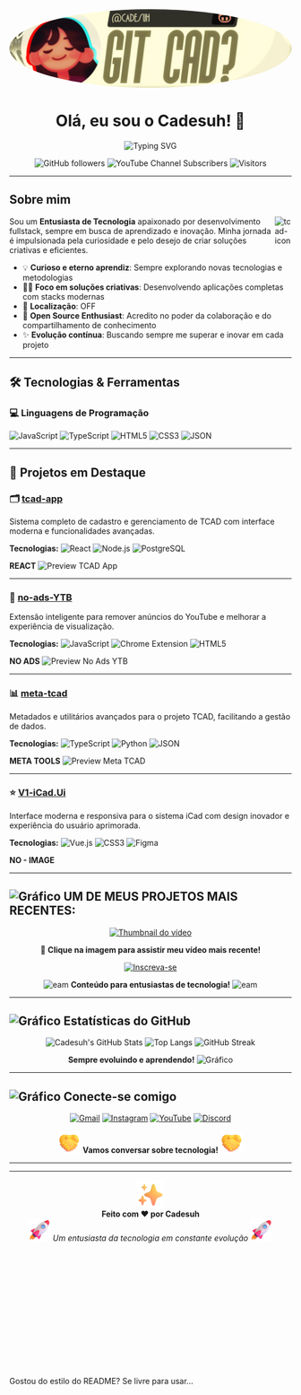 <div align="center">
  <img src="https://raw.githubusercontent.com/Cadesuh/Imagens/refs/heads/main/banner-git-cad%20%5B900F27F%5D.png" width="absolute" style="border-radius: 50%;" alt="Cadesuh" />
  
  # Olá, eu sou o **Cadesuh**! 👋
  
  <img src="https://readme-typing-svg.herokuapp.com?font=Fira+Code&weight=600&size=24&pause=1000&color=F48024&background=FFFFFF00&center=true&vCenter=true&width=435&lines=Desenvolvedor+Fullstack;Amante+de+tecnologia;Open+Source+Enthusiast;Bem-vindo+ao+meu+perfil!" alt="Typing SVG" />

  ![GitHub followers](https://img.shields.io/github/followers/Cadesuh?style=social) ![YouTube Channel Subscribers](https://img.shields.io/youtube/channel/subscribers/UCSE_FMBa7UF2BwU?style=social) ![Visitors](https://komarev.com/ghpvc/?username=Cadesuh&color=blueviolet&style=flat)

</div>

---

## Sobre mim

<img src="https://clipartix.com/wp-content/uploads/2018/03/thinking-gif-2018-40.gif" width="30" align="right" alt="tcad-icon" />

Sou um **Entusiasta de Tecnologia** apaixonado por desenvolvimento fullstack, sempre em busca de aprendizado e inovação. Minha jornada é impulsionada pela curiosidade e pelo desejo de criar soluções criativas e eficientes.

- 💡 **Curioso e eterno aprendiz**: Sempre explorando novas tecnologias e metodologias
- 👨‍💻 **Foco em soluções criativas**: Desenvolvendo aplicações completas com stacks modernas
- 📍 **Localização**: OFF
- 🚀 **Open Source Enthusiast**: Acredito no poder da colaboração e do compartilhamento de conhecimento
- ✨ **Evolução contínua**: Buscando sempre me superar e inovar em cada projeto

---

## 🛠️ Tecnologias & Ferramentas

### 💻 Linguagens de Programação
![JavaScript](https://img.shields.io/badge/JavaScript-F7DF1E?style=for-the-badge&logo=javascript&logoColor=black)
![TypeScript](https://img.shields.io/badge/TypeScript-3178C6?style=for-the-badge&logo=typescript&logoColor=white)
![HTML5](https://img.shields.io/badge/HTML5-E34F26?style=for-the-badge&logo=html5&logoColor=white)
![CSS3](https://img.shields.io/badge/CSS3-1572B6?style=for-the-badge&logo=css3&logoColor=white)
![JSON](https://img.shields.io/badge/JSON-000000?style=for-the-badge&logo=json&logoColor=white)

---

## 🌟 Projetos em Destaque

### 🗂️ [**tcad-app**](https://github.com/Cadesuh/tcad-app)
Sistema completo de cadastro e gerenciamento de TCAD com interface moderna e funcionalidades avançadas.

**Tecnologias:** 
![React](https://img.shields.io/badge/React-20232A?style=flat-square&logo=react&logoColor=61DAFB)
![Node.js](https://img.shields.io/badge/Node.js-339933?style=flat-square&logo=node.js&logoColor=white)
![PostgreSQL](https://img.shields.io/badge/PostgreSQL-316192?style=flat-square&logo=postgresql&logoColor=white)

**REACT**
<img src="https://cdn-icons-png.flaticon.com/512/1183/1183621.png" width="80" alt="Preview TCAD App" />

---

### 🚫 [**no-ads-YTB**](https://github.com/Cadesuh/no-ads-YTB)
Extensão inteligente para remover anúncios do YouTube e melhorar a experiência de visualização.

**Tecnologias:**
![JavaScript](https://img.shields.io/badge/JavaScript-F7DF1E?style=flat-square&logo=javascript&logoColor=black)
![Chrome Extension](https://img.shields.io/badge/Chrome_Extension-4285F4?style=flat-square&logo=google-chrome&logoColor=white)
![HTML5](https://img.shields.io/badge/HTML5-E34F26?style=flat-square&logo=html5&logoColor=white)

**NO ADS**
<img src="https://cdn-icons-png.flaticon.com/512/8315/8315735.png" width="80" alt="Preview No Ads YTB" />

---

### 📊 [**meta-tcad**](https://github.com/Cadesuh/meta-tcad)
Metadados e utilitários avançados para o projeto TCAD, facilitando a gestão de dados.

**Tecnologias:**
![TypeScript](https://img.shields.io/badge/TypeScript-3178C6?style=flat-square&logo=typescript&logoColor=white)
![Python](https://img.shields.io/badge/Python-3776AB?style=flat-square&logo=python&logoColor=white)
![JSON](https://img.shields.io/badge/JSON-000000?style=flat-square&logo=json&logoColor=white)

**META TOOLS**
<img src="https://cdn-icons-png.flaticon.com/512/5197/5197152.png" width="60" alt="Preview Meta TCAD" />

---

### ⭐ [**V1-iCad.Ui**](https://github.com/Cadesuh/V1-iCad.Ui)
Interface moderna e responsiva para o sistema iCad com design inovador e experiência do usuário aprimorada.

**Tecnologias:**
![Vue.js](https://img.shields.io/badge/Vue.js-35495E?style=flat-square&logo=vue.js&logoColor=4FC08D)
![CSS3](https://img.shields.io/badge/CSS3-1572B6?style=flat-square&logo=css3&logoColor=white)
![Figma](https://img.shields.io/badge/Figma-F24E1E?style=flat-square&logo=figma&logoColor=white)

**NO - IMAGE**
<img src="https://cdn-icons-png.flaticon.com/512/10154/10154441.png)" width="80" alt="" />

---

## <img src="https://emoji.discadia.com/emojis/c0d0d35b-5dee-4119-a952-fa83a468736c.PNG" width="26" alt="Gráfico" /> UM DE MEUS PROJETOS MAIS RECENTES:

<div align="center">

[![Thumbnail do vídeo](https://img.youtube.com/vi/FMBa7UF2BwU/maxresdefault.jpg)](https://youtu.be/FMBa7UF2BwU?si=l-GqlMgw2HmWAksR)

🎥 **Clique na imagem para assistir meu vídeo mais recente!**

[![Inscreva-se](https://img.shields.io/badge/INSCREVA--SE-Canal_YouTube-FF0000?style=for-the-badge&logo=youtube&logoColor=white)](https://youtube.com/@Official-tCad)

<img src="https://emoji.discadia.com/emojis/2e354d7d-e5b8-4af4-bed1-b6eda261b1db.gif" width="50" alt="eam" /> **Conteúdo para entusiastas de tecnologia!** <img src="https://emoji.discadia.com/emojis/2e354d7d-e5b8-4af4-bed1-b6eda261b1db.gif" width="50" alt="eam" />

</div>

---

## <img src="https://static.vecteezy.com/system/resources/previews/009/584/385/original/3d-illustration-statistics-suitable-for-business-and-finance-png.png" width="66" alt="Gráfico" />  Estatísticas do GitHub

<div align="center">

![Cadesuh's GitHub Stats](https://github-readme-stats.vercel.app/api?username=Cadesuh&show_icons=true&theme=tokyonight&hide_border=true&include_all_commits=true)
![Top Langs](https://github-readme-stats.vercel.app/api/top-langs/?username=Cadesuh&layout=compact&theme=tokyonight&hide_border=true)
![GitHub Streak](https://streak-stats.demolab.com/?user=Cadesuh&theme=tokyonight&hide_border=true)

**Sempre evoluindo e aprendendo!** <img src="https://emoji.discadia.com/emojis/17643a2b-9ce4-4bf5-bb11-662f560e5e8d.GIF" width="40" alt="Gráfico" />

</div>

---

## <img src="https://static.vecteezy.com/system/resources/previews/019/031/079/original/call-center-3d-illustration-icon-png.png" width="66" alt="Gráfico" /> Conecte-se comigo

<div align="center">
  
[![Gmail](https://img.shields.io/badge/Gmail-D14836?style=for-the-badge&logo=gmail&logoColor=white)](mailto:tcadhosting@gmail.com)
[![Instagram](https://img.shields.io/badge/Instagram-E4405F?style=for-the-badge&logo=instagram&logoColor=white)](https://instagram.com/cadesuh.official)
[![YouTube](https://img.shields.io/badge/YouTube-FF0000?style=for-the-badge&logo=youtube&logoColor=white)](https://youtube.com/@Official-tCad)
[![Discord](https://img.shields.io/badge/Discord-5865F2?style=for-the-badge&logo=discord&logoColor=white)](https://discord.com/users/seu_id)

<img src="https://github.com/microsoft/fluentui-emoji/blob/main/assets/Handshake/3D/handshake_3d.png?raw=true" width="40" alt="Aperto de mãos" /> **Vamos conversar sobre tecnologia!** <img src="https://github.com/microsoft/fluentui-emoji/blob/main/assets/Handshake/3D/handshake_3d.png?raw=true" width="40" alt="Aperto de mãos" />

</div>

---



---

<div align="center">
  <img src="https://github.com/microsoft/fluentui-emoji/blob/main/assets/Sparkles/3D/sparkles_3d.png?raw=true" width="50" alt="Sparkles"/>
  <br/>
  <b>Feito com ❤️ por Cadesuh</b>
  <br/>
  <img src="https://github.com/microsoft/fluentui-emoji/blob/main/assets/Rocket/3D/rocket_3d.png?raw=true" width="40" alt="Foguete" />
  <i>Um entusiasta da tecnologia em constante evolução</i>
  <img src="https://github.com/microsoft/fluentui-emoji/blob/main/assets/Rocket/3D/rocket_3d.png?raw=true" width="40" alt="Foguete" />
</div>


<br>
<br>
<br>
<br>
<br>
<br>
<br>
<br>
<br>
<br>
<br>
<br>
<br>
<br>
Gostou do estilo do README? Se livre para usar...
